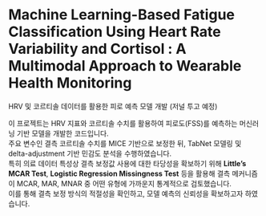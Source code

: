 # Machine Learning-Based Fatigue Classification Using Heart Rate Variability and Cortisol : A Multimodal Approach to Wearable Health Monitoring
HRV 및 코르티솔 데이터를 활용한 피로 예측 모델 개발 (저널 투고 예정)

이 프로젝트는 HRV 지표와 코르티솔 수치를 활용하여 피로도(FSS)를 예측하는 머신러닝 기반 모델을 개발한 코드입니다.  
주요 변수인 결측 코르티솔 수치를 MICE 기반으로 보정한 뒤, TabNet 모델링 및 delta-adjustment 기반 민감도 분석을 수행하였습니다.  
특히 의료 데이터 특성상 결측 보정값 사용에 대한 타당성을 확보하기 위해 **Little’s MCAR Test**, **Logistic Regression Missingness Test** 등을 활용해 결측 메커니즘이 MCAR, MAR, MNAR 중 어떤 유형에 가까운지 통계적으로 검토했습니다.  
이를 통해 결측 보정 방식의 적절성을 확인하고, 모델 예측의 신뢰성을 확보하고자 하였습니다.
